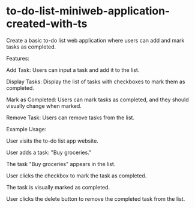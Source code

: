 # to-do-list-miniweb-application-created-with-ts

Create a basic to-do list web application where users can add and mark tasks as completed.

Features:

Add Task: Users can input a task and add it to the list.

Display Tasks: Display the list of tasks with checkboxes to mark them as completed.

Mark as Completed: Users can mark tasks as completed, and they should visually change when marked.

Remove Task: Users can remove tasks from the list.

Example Usage:

User visits the to-do list app website.

User adds a task: "Buy groceries."

The task "Buy groceries" appears in the list.

User clicks the checkbox to mark the task as completed.

The task is visually marked as completed.

User clicks the delete button to remove the completed task from the list.
